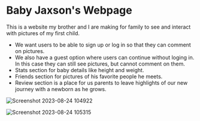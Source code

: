 # Baby Jaxson's Webpage

This is a website my brother and I are making for family to see and interact with pictures of my first child.

- We want users to be able to sign up or log in so that they can comment on pictures.
- We also have a guest option where users can continue without loging in. In this case they can still see pictures, but cannot comment on them.
- Stats section for baby details like height and weight.
- Friends section for pictures of his favorite people he meets.
- Review section is a place for us parents to leave highlights of our new journey with a newborn as he grows.

![Screenshot 2023-08-24 104922](https://github.com/JonnyRiver/jc-mtrx/assets/92954684/ef222e24-19b1-4b1f-93c7-5ea4a3d91ac0)

![Screenshot 2023-08-24 105315](https://github.com/JonnyRiver/jc-mtrx/assets/92954684/4d1b0061-05e4-497d-a1d2-0148a3d2e73e)
